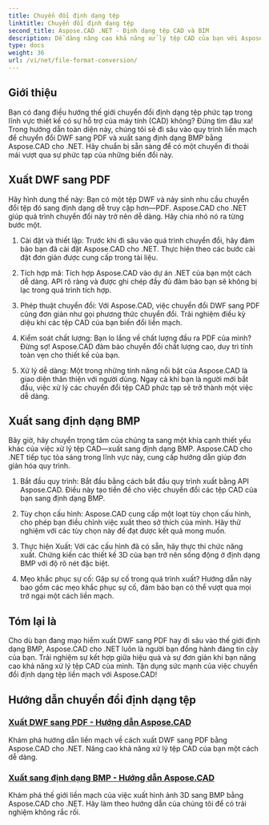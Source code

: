```yaml
---
title: Chuyển đổi định dạng tệp
linktitle: Chuyển đổi định dạng tệp
second_title: Aspose.CAD .NET - Định dạng tệp CAD và BIM
description: Dễ dàng nâng cao khả năng xử lý tệp CAD của bạn với Aspose.CAD cho .NET. Khám phá các hướng dẫn về xuất DWF sang PDF và xuất hình ảnh 3D sang định dạng BMP.
type: docs
weight: 36
url: /vi/net/file-format-conversion/
---
```


## Giới thiệu

Bạn có đang điều hướng thế giới chuyển đổi định dạng tệp phức tạp trong lĩnh vực thiết kế có sự hỗ trợ của máy tính (CAD) không? Đừng tìm đâu xa! Trong hướng dẫn toàn diện này, chúng tôi sẽ đi sâu vào quy trình liền mạch để chuyển đổi DWF sang PDF và xuất sang định dạng BMP bằng Aspose.CAD cho .NET. Hãy chuẩn bị sẵn sàng để có một chuyến đi thoải mái vượt qua sự phức tạp của những biến đổi này.

## Xuất DWF sang PDF

Hãy hình dung thế này: Bạn có một tệp DWF và nảy sinh nhu cầu chuyển đổi tệp đó sang định dạng dễ truy cập hơn—PDF. Aspose.CAD cho .NET giúp quá trình chuyển đổi này trở nên dễ dàng. Hãy chia nhỏ nó ra từng bước một.

1. Cài đặt và thiết lập: Trước khi đi sâu vào quá trình chuyển đổi, hãy đảm bảo bạn đã cài đặt Aspose.CAD cho .NET. Thực hiện theo các bước cài đặt đơn giản được cung cấp trong tài liệu.

2. Tích hợp mã: Tích hợp Aspose.CAD vào dự án .NET của bạn một cách dễ dàng. API rõ ràng và được ghi chép đầy đủ đảm bảo bạn sẽ không bị lạc trong quá trình tích hợp.

3. Phép thuật chuyển đổi: Với Aspose.CAD, việc chuyển đổi DWF sang PDF cũng đơn giản như gọi phương thức chuyển đổi. Trải nghiệm điều kỳ diệu khi các tệp CAD của bạn biến đổi liền mạch.

4. Kiểm soát chất lượng: Bạn lo lắng về chất lượng đầu ra PDF của mình? Đừng sợ! Aspose.CAD đảm bảo chuyển đổi chất lượng cao, duy trì tính toàn vẹn cho thiết kế của bạn.

5. Xử lý dễ dàng: Một trong những tính năng nổi bật của Aspose.CAD là giao diện thân thiện với người dùng. Ngay cả khi bạn là người mới bắt đầu, việc xử lý các chuyển đổi tệp CAD phức tạp sẽ trở thành một việc dễ dàng.

## Xuất sang định dạng BMP

Bây giờ, hãy chuyển trọng tâm của chúng ta sang một khía cạnh thiết yếu khác của việc xử lý tệp CAD—xuất sang định dạng BMP. Aspose.CAD cho .NET tiếp tục tỏa sáng trong lĩnh vực này, cung cấp hướng dẫn giúp đơn giản hóa quy trình.

1. Bắt đầu quy trình: Bắt đầu bằng cách bắt đầu quy trình xuất bằng API Aspose.CAD. Điều này tạo tiền đề cho việc chuyển đổi các tệp CAD của bạn sang định dạng BMP.

2. Tùy chọn cấu hình: Aspose.CAD cung cấp một loạt tùy chọn cấu hình, cho phép bạn điều chỉnh việc xuất theo sở thích của mình. Hãy thử nghiệm với các tùy chọn này để đạt được kết quả mong muốn.

3. Thực hiện Xuất: Với các cấu hình đã có sẵn, hãy thực thi chức năng xuất. Chứng kiến các thiết kế 3D của bạn trở nên sống động ở định dạng BMP với độ rõ nét đặc biệt.

4. Mẹo khắc phục sự cố: Gặp sự cố trong quá trình xuất? Hướng dẫn này bao gồm các mẹo khắc phục sự cố, đảm bảo bạn có thể vượt qua mọi trở ngại một cách liền mạch.

## Tóm lại là

Cho dù bạn đang mạo hiểm xuất DWF sang PDF hay đi sâu vào thế giới định dạng BMP, Aspose.CAD cho .NET luôn là người bạn đồng hành đáng tin cậy của bạn. Trải nghiệm sự kết hợp giữa hiệu quả và sự đơn giản khi bạn nâng cao khả năng xử lý tệp CAD của mình. Tận dụng sức mạnh của việc chuyển đổi định dạng tệp liền mạch với Aspose.CAD!
## Hướng dẫn chuyển đổi định dạng tệp
### [Xuất DWF sang PDF - Hướng dẫn Aspose.CAD](./exporting-dwf-to-pdf/)
Khám phá hướng dẫn liền mạch về cách xuất DWF sang PDF bằng Aspose.CAD cho .NET. Nâng cao khả năng xử lý tệp CAD của bạn một cách dễ dàng.
### [Xuất sang định dạng BMP - Hướng dẫn Aspose.CAD](./exporting-to-bmp-format/)
Khám phá thế giới liền mạch của việc xuất hình ảnh 3D sang BMP bằng Aspose.CAD cho .NET. Hãy làm theo hướng dẫn của chúng tôi để có trải nghiệm không rắc rối.